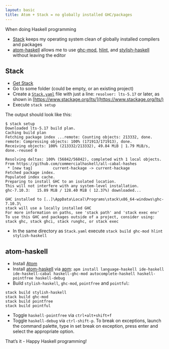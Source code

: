 ```yaml
---
layout: basic
title: Atom + Stack = no globally installed GHC/packages
---
```


When doing Haskell programming

* [Stack](http://www.haskellstack.org/) keeps my operating system clean of globally installed compilers and packages
* [atom-haskell](https://atom.io/users/atom-haskell) allows me to use [ghc-mod](https://hackage.haskell.org/package/ghc-mod), [hlint](https://hackage.haskell.org/package/hlint), and [stylish-haskell](https://hackage.haskell.org/package/stylish-haskell) without leaving the editor

## Stack

 * [Get Stack](http://docs.haskellstack.org/en/stable/README/#how-to-install)
 * Go to some folder (could be empty, or an existing project)
 * Create a [`Stack.yaml`](http://docs.haskellstack.org/en/stable/yaml_configuration/) file with just a line: `resolver: lts-5.17` or later, as shown in [https://www.stackage.org/lts/](https://www.stackage.org/lts/)
 * Execute `stack setup`

 The output should look like this:

```
$ stack setup
Downloaded lts-5.17 build plan.
Caching build plan
Fetching package index ...remote: Counting objects: 213332, done.
remote: Compressing objects: 100% (171913/171913), done.
Receiving objects: 100% (213332/213332), 49.84 MiB | 1.79 MiB/s, done.-reused 0

Resolving deltas: 100% (56842/56842), completed with 1 local objects.
From https://github.com/commercialhaskell/all-cabal-hashes
 * [new tag]         current-hackage -> current-hackage
Fetched package index.
Populated index cache.
Preparing to install GHC to an isolated location.
This will not interfere with any system-level installation.
ghc-7.10.3:   15.89 MiB / 128.40 MiB ( 12.37%) downloaded...

GHC installed to [..]\AppData\Local\Programs\stack\x86_64-windows\ghc-7.10.3\
stack will use a locally installed GHC
For more information on paths, see 'stack path' and 'stack exec env'
To use this GHC and packages outside of a project, consider using:
stack ghc, stack ghci, stack runghc, or stack exec
```
 * In the same directory as `Stack.yaml` execute `stack build ghc-mod hlint stylish-haskell`

## atom-haskell

 * Install [Atom](https://atom.io/)
 * Install [atom-haskell](https://atom.io/users/atom-haskell) via [apm](https://github.com/atom/apm): `apm install language-haskell ide-haskell ide-haskell-cabal haskell-ghc-mod autocomplete-haskell haskell-pointfree haskell-debug`
* Build `stylish-haskell`, `ghc-mod`, `pointfree` and `pointful`:
```
stack build stylish-haskell
stack build ghc-mod
stack build pointfree
stack build pointful
```
* Toggle `haskell-pointfree` via `ctrl+alt+shift+f`
* Toggle `haskell-debug` via `ctrl-shift-p`. To break on exceptions, launch the command palette, type in set break on exception, press enter and select the appropriate option.

That’s it - Happy Haskell programming!
